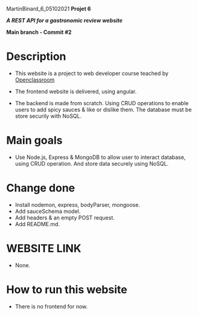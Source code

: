 MartinBinard_6_05102021
**Projet 6**

***A REST API for a gastronomic review website***

**Main branch - Commit #2**

# Description

* This website is a project to web developer course teached by [Openclassroom](https://openclassrooms.com/en/paths/141-web-developer)

* The frontend website is delivered, using angular.
* The backend is made from scratch. Using CRUD operations to enable users to add spicy sauces & like or dislike them. The database must be store securily with NoSQL.

# Main goals

* Use Node.js, Express & MongoDB to allow user to interact database, using CRUD operation. And store data securely using NoSQL. 

# Change done

* Install nodemon, express, bodyParser, mongoose.
* Add sauceSchema model.
* Add headers & an empty POST request.
* Add README.md.

# WEBSITE LINK

* None.

# How to run this website

* There is no frontend for now.